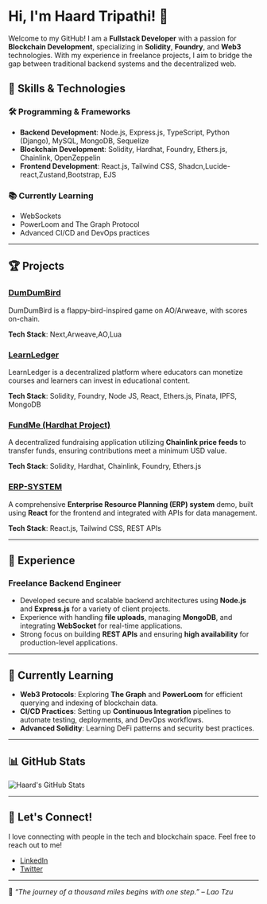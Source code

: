 # Hi, I'm Haard Tripathi! 👋

Welcome to my GitHub! I am a **Fullstack Developer** with a passion for **Blockchain Development**, specializing in **Solidity**, **Foundry**, and **Web3** technologies. With my experience in freelance projects, I aim to bridge the gap between traditional backend systems and the decentralized web.

## 🚀 Skills & Technologies

### 🛠️ Programming & Frameworks
- **Backend Development**: Node.js, Express.js, TypeScript, Python (Django), MySQL, MongoDB, Sequelize
- **Blockchain Development**: Solidity, Hardhat, Foundry, Ethers.js, Chainlink, OpenZeppelin
- **Frontend Development**: React.js, Tailwind CSS, Shadcn,Lucide-react,Zustand,Bootstrap, EJS

### 📚 Currently Learning
- WebSockets
- PowerLoom and The Graph Protocol
- Advanced CI/CD and DevOps practices

---

## 🏆 Projects
### [DumDumBird](https://github.com/Haardtripathi/dumdumbird)
DumDumBird is a flappy-bird-inspired game on AO/Arweave, with scores on-chain.

**Tech Stack**: Next,Arweave,AO,Lua

### [LearnLedger](https://github.com/Haardtripathi/learn-ledger-basedIndia)
LearnLedger is a decentralized platform where educators can monetize courses and learners can invest in educational content.

**Tech Stack**: Solidity, Foundry, Node JS, React, Ethers.js, Pinata, IPFS,  MongoDB

### [FundMe (Hardhat Project)](https://github.com/Haardtripathi/hardhat-fund-me-ts)
A decentralized fundraising application utilizing **Chainlink price feeds** to transfer funds, ensuring contributions meet a minimum USD value.

**Tech Stack**: Solidity, Hardhat, Chainlink, Foundry, Ethers.js

### [ERP-SYSTEM](https://github.com/Haardtripathi/ERP-SYSTEM)
A comprehensive **Enterprise Resource Planning (ERP) system** demo, built using **React** for the frontend and integrated with APIs for data management.

**Tech Stack**: React.js, Tailwind CSS, REST APIs

---

## 💼 Experience

### Freelance Backend Engineer
- Developed secure and scalable backend architectures using **Node.js** and **Express.js** for a variety of client projects.
- Experience with handling **file uploads**, managing **MongoDB**, and integrating **WebSocket** for real-time applications.
- Strong focus on building **REST APIs** and ensuring **high availability** for production-level applications.

---

## 🧠 Currently Learning
- **Web3 Protocols**: Exploring **The Graph** and **PowerLoom** for efficient querying and indexing of blockchain data.
- **CI/CD Practices**: Setting up **Continuous Integration** pipelines to automate testing, deployments, and DevOps workflows.
- **Advanced Solidity**: Learning DeFi patterns and security best practices.

---

## 📊 GitHub Stats

![Haard's GitHub Stats](https://github-readme-stats.vercel.app/api?username=Haardtripathi&show_icons=true&theme=radical)

---

## 💬 Let's Connect!

I love connecting with people in the tech and blockchain space. Feel free to reach out to me!

- [LinkedIn](https://www.linkedin.com/in/haardtripathi)
- [Twitter](https://twitter.com/HaardTripathi)

---

🌟 _“The journey of a thousand miles begins with one step.” – Lao Tzu_
